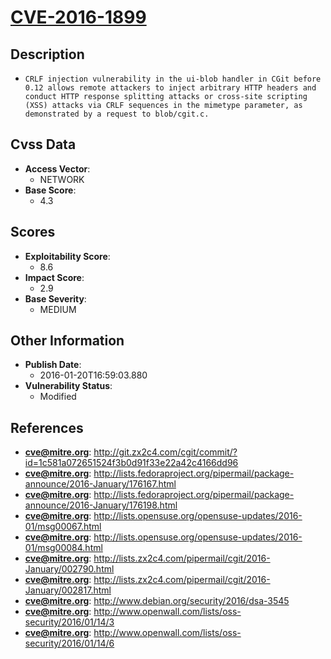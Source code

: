 
# [CVE-2016-1899](http://git.zx2c4.com/cgit/commit/?id=1c581a072651524f3b0d91f33e22a42c4166dd96)

## Description

- `CRLF injection vulnerability in the ui-blob handler in CGit before 0.12 allows remote attackers to inject arbitrary HTTP headers and conduct HTTP response splitting attacks or cross-site scripting (XSS) attacks via CRLF sequences in the mimetype parameter, as demonstrated by a request to blob/cgit.c.`

## Cvss Data

- **Access Vector**:
  - NETWORK
- **Base Score**:
  - 4.3

## Scores

- **Exploitability Score**:
  - 8.6
- **Impact Score**:
  - 2.9
- **Base Severity**:
  - MEDIUM

## Other Information

- **Publish Date**:
  - 2016-01-20T16:59:03.880
- **Vulnerability Status**:
  - Modified

## References

- **cve@mitre.org**: http://git.zx2c4.com/cgit/commit/?id=1c581a072651524f3b0d91f33e22a42c4166dd96
- **cve@mitre.org**: http://lists.fedoraproject.org/pipermail/package-announce/2016-January/176167.html
- **cve@mitre.org**: http://lists.fedoraproject.org/pipermail/package-announce/2016-January/176198.html
- **cve@mitre.org**: http://lists.opensuse.org/opensuse-updates/2016-01/msg00067.html
- **cve@mitre.org**: http://lists.opensuse.org/opensuse-updates/2016-01/msg00084.html
- **cve@mitre.org**: http://lists.zx2c4.com/pipermail/cgit/2016-January/002790.html
- **cve@mitre.org**: http://lists.zx2c4.com/pipermail/cgit/2016-January/002817.html
- **cve@mitre.org**: http://www.debian.org/security/2016/dsa-3545
- **cve@mitre.org**: http://www.openwall.com/lists/oss-security/2016/01/14/3
- **cve@mitre.org**: http://www.openwall.com/lists/oss-security/2016/01/14/6
